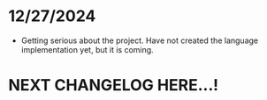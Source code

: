 # 12/27/2024

- Getting serious about the project. Have not created the language implementation yet, but it is coming.

# NEXT CHANGELOG HERE...!

